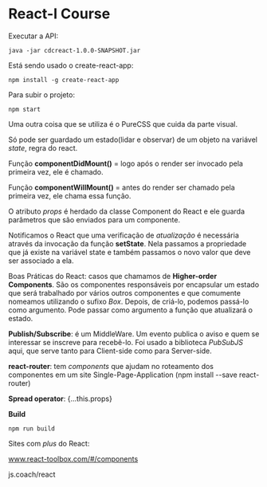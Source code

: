 React-I Course
============================

Executar a API:

```text
java -jar cdcreact-1.0.0-SNAPSHOT.jar
```

Está sendo usado o create-react-app:

```text
npm install -g create-react-app
```

Para subir o projeto:

```text
npm start
```

Uma outra coisa que se utiliza é o PureCSS que cuida da parte visual.

Só pode ser guardado um estado(lidar e observar) de um objeto na variável _state_, regra do react.

Função **componentDidMount()** = logo após o render ser invocado pela primeira vez, ele é chamado.

Função **componentWillMount()** = antes do render ser chamado pela primeira vez, ele chama essa função.

O atributo _props_ é herdado da classe Component do React e ele guarda parâmetros que são enviados para um componente.

Notificamos o React que uma verificação de _atualização_ é necessária através da invocação da função **setState**. Nela passamos a propriedade que já existe na variável state e também passamos o novo valor que deve ser associado a ela.

Boas Práticas do React: casos que chamamos de **Higher-order Components**. São os componentes responsáveis por encapsular um estado que será trabalhado por vários outros componentes e que comumente nomeamos utilizando o sufixo _Box_. Depois, de criá-lo, podemos passá-lo como argumento. Pode passar como argumento a função que atualizará o estado.

**Publish/Subscribe**: é um MiddleWare. Um evento publica o aviso e quem se interessar se inscreve para recebê-lo. Foi usado a biblioteca _PubSubJS_ aqui, que serve tanto para Client-side como para Server-side.

**react-router**: tem _components_ que ajudam no roteamento dos componentes em um site Single-Page-Application (npm install --save react-router)

**Spread operator**: {...this.props}

**Build**

```text
npm run build
```

Sites com _plus_ do React:

www.react-toolbox.com/#/components

js.coach/react